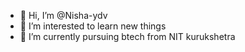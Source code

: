 - 👋 Hi, I’m @Nisha-ydv
- 👀 I’m interested to learn new things  
- 🌱 I’m currently pursuing btech from NIT kurukshetra

<!---
Nisha-ydv/Nisha-ydv is a ✨ special ✨ repository because its `README.md` (this file) appears on your GitHub profile.
You can click the Preview link to take a look at your changes.
--->
